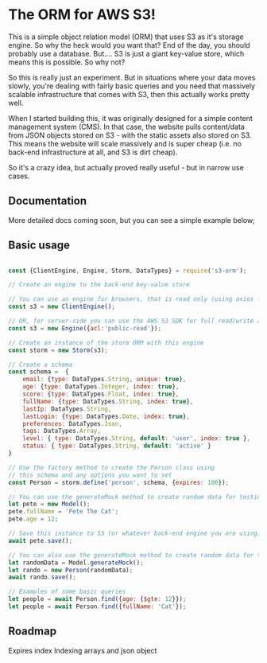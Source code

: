 # The ORM for AWS S3!

This is a simple object relation model (ORM) that uses S3 as it's storage engine. So why the heck would you want that? End of the day, you should probably use a database. But.... S3 is just a giant key-value store, which means this is possible. So why not?

So this is really just an experiment. But in situations where your data moves slowly, you're dealing with fairly basic queries and you need that massively scalable infrastructure that comes with S3, then this actually works pretty well.

When I started building this, it was originally designed for a simple content management system (CMS). In that case, the website pulls content/data from JSON objects stored on S3 - with the static assets also stored on S3. This means the website will scale massively and is super cheap (i.e. no back-end infrastructure at all, and S3 is dirt cheap).

So it's a crazy idea, but actually proved really useful - but in narrow use cases.

## Documentation

More detailed docs coming soon, but you can see a simple example below;

## Basic usage

```js

const {ClientEngine, Engine, Storm, DataTypes} = require('s3-orm');

// Create an engine to the back-end key-value store

// You can use an engine for browsers, that is read only (using axios for basic http requests to S3)
const s3 = new ClientEngine(); 

// OR, for server-side you can use the AWS S3 SDK for full read/write access
const s3 = new Engine({acl:'public-read'});

// Create an instance of the storm ORM with this engine
const storm = new Storm(s3);

// Create a schema
const schema =  {
    email: {type: DataTypes.String, unique: true},
    age: {type: DataTypes.Integer, index: true},
    score: {type: DataTypes.Float, index: true},
    fullName: {type: DataTypes.String, index: true},
    lastIp: DataTypes.String,
    lastLogin: {type: DataTypes.Date, index: true},  
    preferences: DataTypes.Json, 
    tags: DataTypes.Array, 
    level: { type: DataTypes.String, default: 'user', index: true },
    status: { type: DataTypes.String, default: 'active' }
}

// Use the factory method to create the Person class using 
// this schema and any options you want to set
const Person = storm.define('person', schema, {expires: 100});

// You can use the generateMock method to create random data for testing
let pete = new Model();
pete.fullName = 'Pete The Cat';
pete.age = 12;

// Save this instance to S3 (or whatever back-end engine you are using)
await pete.save();

// You can also use the generateMock method to create random data for testing
let randomData = Model.generateMock();
let rando = new Person(randomData);
await rando.save();

// Examples of some basic queries
let people = await Person.find({age: {$gte: 12}});
let people = await Person.find({fullName: 'Cat'});


```

## Roadmap

Expires index
Indexing arrays and json object
